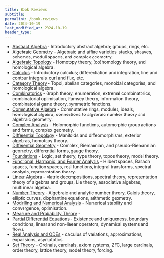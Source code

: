 ```yaml
---
title: Book Reviews
subtitle: 
permalink: /book-reviews
date: 2024-10-19
last_modified_at: 2024-10-19
header_type:
---
```



- [Abstract Algebra](/book-reviews/abstract_algebra.md) - Introductory abstract algebra; groups, rings, etc.
- [Algebraic Geometry](/book-reviews/algebraic_geometry.md) - Algebraic and affine varieties, stacks, sheaves, schemes, moduli spaces, and complex geometry.
- [Algebraic Topology](/book-reviews/algebraic_topology.md) - Homotopy theory, (co)homology theory, and homological algebra.
- [Calculus](/book-reviews/calculus.md) - Introductory calculus; differentiation and integration, line and contour integrals, curl and flux, etc.
- [Category Theory](/book-reviews/category_theory.md) - Topoi, abelian categories, monoidal categories, and homological algebra.
- [Combinatorics](/book-reviews/combinatorics.md) - Graph theory, enumeration, extremal combinatorics, combinatorial optimisation, Ramsey theory, information theory, combinatorial game theory, symmetric functions.
- [Commutative Algebra](/book-reviews/commutative_algebra.md) - Commutative rings, modules, ideals, homological algebra, connections to algebraic number theory and algebraic geometry.
- [Complex Analysis](/book-reviews/complex_analysis.md) - Holomorphic functions, automorphic group actions and forms, complex geometry.
- [Differential Topology](/book-reviews/differential_topology.md) - Manifolds and diffeomorphisms, exterior algebras, homotopy theory.
- [Differential Geometry](/book-reviews/differential_geometry.md) - Complex, Riemannian, and pseudo-Riemannian geometry, differential forms, gauge theory.
- [Foundations](/book-reviews/galois_theory.md) - Logic, set theory, type theory, topos theory, model theory.
- [Functional, Harmonic, and Fourier Analysis](/book-reviews/functional_harmonic_fourier.md) - Hilbert spaces, Banach spaces, function spaces, real functions, integral transforms, spectral analysis, representation theory.
- [Linear Algebra](/book-reviews/linear_algebra.md) - Matrix decompositions, spectral theory, representation theory of algebras and groups, Lie theory, associative algebras, multilinear algebra.
- [Number Theory](/book-reviews/number_theory.md) - Algebraic and analytic number theory, Galois theory, elliptic curves, diophantine equations, arithmetic geometry.
- [Modelling and Numerical Analysis](/book-reviews/numerical_modelling.md) - Numerical stability and convergence, optimisation.
- [Measure and Probability Theory](/book-reviews/measure_probability.md) - 
- [Partial Differential Equations](/book-reviews/PDEs.md) - Existence and uniqueness, boundary conditions, linear and non-linear operators, dynamical systems and flows.
- [Real Analysis and ODEs](/book-reviews/real_analysis.md) - calculus of variations, approximations, expansions, asymptotics
- [Set Theory](/book-reviews/set_theory.md) - Ordinals, cardinals, axiom systems, ZFC, large cardinals, order theory, lattice theory, model theory, forcing.